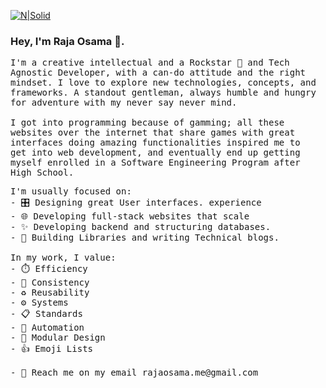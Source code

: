 [![N|Solid](https://i.imgur.com/djb0QpA.jpg)](https://rajaosama.me/)


### Hey, I'm Raja Osama 👋.

<pre style="white-space: break-spaces;">I'm a creative intellectual and a Rockstar 🤘 and Tech Agnostic Developer, with a can-do attitude and the right mindset. I love to explore new technologies, concepts, and frameworks. A standout gentleman, always humble and hungry for adventure with my never say never mind.

I got into programming because of gamming; all these websites over the internet that share games with great interfaces doing amazing functionalities inspired me to get into web development, and eventually end up getting myself enrolled in a Software Engineering Program after High School.</pre>

<pre>
I'm usually focused on:
- 🎛️ Designing great User interfaces. experience
- 🌐 Developing full-stack websites that scale
- ✨ Developing backend and structuring databases.
- 🧰 Building Libraries and writing Technical blogs.
 
In my work, I value:
- ⏱️ Efficiency
- 🎯 Consistency
- ♻️ Reusability
- ⚙️ Systems
- 📋 Standards
- 🤖 Automation
- 💠 Modular Design
- 👍 Emoji Lists 

- 💬 Reach me on my email rajaosama.me@gmail.com
</pre>
